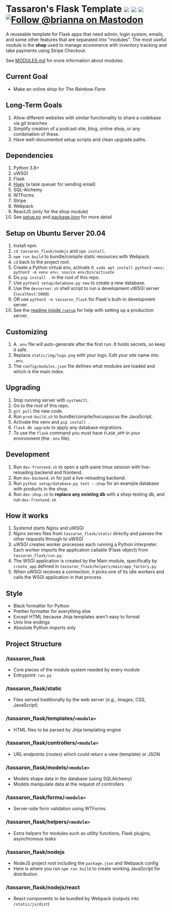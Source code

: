 # Tassaron's Flask Template ![](https://img.shields.io/badge/python-3.8-informational) ![](https://img.shields.io/github/license/tassaron/flask-template) ![](https://img.shields.io/github/last-commit/tassaron/flask-shop) [![Follow @brianna on Mastodon](https://img.shields.io/mastodon/follow/1?domain=https%3A%2F%2Ftassaron.com&style=social)](https://tassaron.com/@brianna)

A reuseable template for Flask apps that need admin, login system, emails, and some other features that are separated into "modules". The most useful module is the **shop** used to manage ecommerce with inventory tracking and take payments using Stripe Checkout.

See [MODULES.md](MODULES.md) for more information about modules.

## Current Goal

-   Make an online shop for _The Rainbow Farm_

## Long-Term Goals

1. Allow different websites with similar functionality to share a codebase via git branches
1. Simplify creation of a podcast site, blog, online shop, or any combination of these.
1. Have well-documented setup scripts and clean upgrade paths.

## Dependencies

1. Python 3.8+
1. uWSGI
1. Flask
1. [Huey](https://github.com/coleifer/huey) (a task queuer for sending email)
1. SQL-Alchemy
1. WTForms
1. Stripe
1. Webpack
1. ReactJS (only for the shop module)
1. See [setup.py](setup.py) and [package.json](tassaron_flask/nodejs/package.json) for more detail

## Setup on Ubuntu Server 20.04

1. Install npm
1. `cd tassaron_flask/nodejs` and `npm install`.
1. `npm run build` to bundle/compile static resources with Webpack.
1. `cd` back to the project root.
1. Create a Python virtual env, activate it.
   `sudo apt install python3-venv; python3 -m venv env; source env/bin/activate`
1. Do `pip install .` in the root of this repo.
1. Use `python3 setup/database.py new` to create a new database.
1. Use the `devserver.sh` shell script to run a development uWSGI server (`localhost:5000`).
1. OR use `python3 -m tassaron_flask` for Flask's built-in development server.
1. See the [readme inside `/setup`](setup/README.md) for help with setting up a production server.

## Customizing

1. A `.env` file will auto-generate after the first run. It holds secrets, so keep it safe.
1. Replace `static/img/logo.png` with your logo. Edit your site name into `.env`.
1. The `config/modules.json` file defines what modules are loaded and which is the main index.

## Upgrading

1. Stop running server with `systemctl`.
1. Go to the root of this repo.
1. `git pull` the new code.
1. Run `prod-build.sh` to bundle/compile/hocuspocus the JavaScript.
1. Activate the venv and `pip install .`
1. `flask db upgrade` to apply any database migrations.
1. To use the `flask` command you must have `FLASK_APP` in your environment (the `.env` file).

## Development

1. Run `dev-frontend.sh` to open a split-pane tmux session with live-reloading backend and frontend.
1. Run `dev-backend.sh` for just a live-reloading backend.
1. Run `python setup/database.py test --shop` for an example database with products in the shop.
1. Run `dev-shop.sh` to **replace any existing db** with a shop-testing db, and run `dev-frontend.sh`

## How it works

1. Systemd starts Nginx and uWSGI
1. Nginx serves files from `tassaron_flask/static` directly and passes the other requests through to uWSGI
1. uWSGI creates worker processes each running a Python interpreter. Each worker imports the application callable (Flask object) from `tassaron_flask/run.py`.
1. The WSGI application is created by the Main module, specifically by `create_app` defined in `tassaron_flask/helpers/main/app_factory.py`
1. When uWSGI receives a connection, it picks one of its idle workers and calls the WSGI application in that process.

## Style

-   Black formatter for Python
-   Prettier formatter for everything else
-   Except HTML because Jinja templates aren't easy to format
-   Unix line endings
-   Absolute Python imports only

## Project Structure

### /tassaron_flask

-   Core pieces of the module system needed by every module
-   Entrypoint: `run.py`

### /tassaron_flask/static

-   Files served traditionally by the web server (_e.g._, images, CSS, JavaScript)

### /tassaron_flask/templates/`<module>`

-   HTML files to be parsed by Jinja templating engine

### /tassaron_flask/controllers/`<module>`

-   URL endpoints (routes) which could return a view (template) or JSON

### /tassaron_flask/models/`<module>`

-   Models shape data in the database (using SQLAlchemy)
-   Models manipulate data at the request of controllers

### /tassaron_flask/forms/`<module>`

-   Server-side form validation using WTForms

### /tassaron_flask/helpers/`<module>`

-   Extra helpers for modules such as utility functions, Flask plugins, asynchronous tasks

### /tassaron_flask/nodejs

-   NodeJS project root including the `package.json` and Webpack config
-   Here is where you run `npm run build` to create working JavaScript for distribution

### /tassaron_flask/nodejs/react

-   React components to be bundled by Webpack (outputs into `/static/js/dist`)
